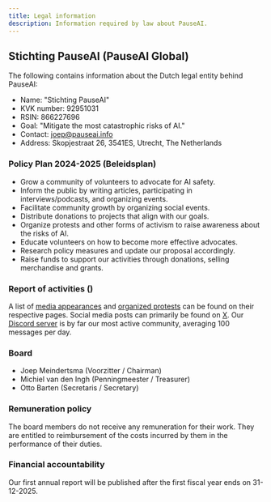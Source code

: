 ```yaml
---
title: Legal information
description: Information required by law about PauseAI.
---
```


## Stichting PauseAI (PauseAI Global)

The following contains information about the Dutch legal entity behind PauseAI:

- Name: "Stichting PauseAI"
- KVK number: 92951031
- RSIN: 866227696
- Goal: "Mitigate the most catastrophic risks of AI."
- Contact: [joep@pauseai.info](mailto:joep@pauseai.info)
- Address: Skopjestraat 26, 3541ES, Utrecht, The Netherlands

### Policy Plan 2024-2025 (Beleidsplan)

- Grow a community of volunteers to advocate for AI safety.
- Inform the public by writing articles, participating in interviews/podcasts, and organizing events.
- Facilitate community growth by organizing social events.
- Distribute donations to projects that align with our goals.
- Organize protests and other forms of activism to raise awareness about the risks of AI.
- Educate volunteers on how to become more effective advocates.
- Research policy measures and update our proposal accordingly.
- Raise funds to support our activities through donations, selling merchandise and grants.

### Report of activities ()

A list of [media appearances](/press) and [organized protests](/protests) can be found on their respective pages.
Social media posts can primarily be found on [X](https://x.com/PauseAI).
Our [Discord server](https://discord.gg/2XXWXvErfA) is by far our most active community, averaging 100 messages per day.

### Board

- Joep Meindertsma (Voorzitter / Chairman)
- Michiel van den Ingh (Penningmeester / Treasurer)
- Otto Barten (Secretaris / Secretary)

### Remuneration policy

The board members do not receive any remuneration for their work.
They are entitled to reimbursement of the costs incurred by them in the performance of their duties.

### Financial accountability

Our first annual report will be published after the first fiscal year ends on 31-12-2025.
